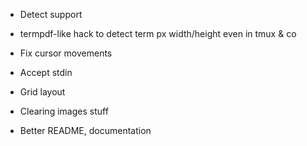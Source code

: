 - Detect support
- termpdf-like hack to detect term px width/height even in tmux & co

- Fix cursor movements

- Accept stdin

- Grid layout
- Clearing images stuff

- Better README, documentation
